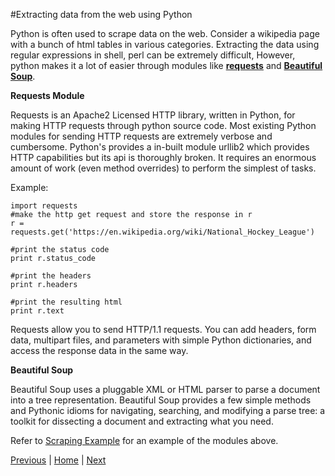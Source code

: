 #Extracting data from the web using Python

Python is often used to scrape data on the web. Consider a wikipedia page with a bunch of html tables in various categories. Extracting the data using regular expressions in shell, perl can be extremely difficult, However, python makes it a lot of easier through modules like [__requests__](http://docs.python-requests.org/en/latest/) and [__Beautiful Soup__](http://www.crummy.com/software/BeautifulSoup/).

__Requests Module__

Requests is an Apache2 Licensed HTTP library, written in Python, for making HTTP requests through python source code.
Most existing Python modules for sending HTTP requests are extremely verbose and cumbersome. Python's provides a in-built module urllib2 which provides HTTP capabilities but its api is thoroughly broken. It requires an enormous amount of work (even method overrides) to perform the simplest of tasks.

Example:
```
import requests
#make the http get request and store the response in r
r = requests.get('https://en.wikipedia.org/wiki/National_Hockey_League') 

#print the status code
print r.status_code

#print the headers
print r.headers

#print the resulting html
print r.text

```
Requests allow you to send HTTP/1.1 requests. You can add headers, form data, multipart files, and parameters with simple Python dictionaries, and access the response data in the same way. 

__Beautiful Soup__

Beautiful Soup uses a pluggable XML or HTML parser to parse a document into a tree representation. Beautiful Soup provides a few simple methods and Pythonic idioms for navigating,
searching, and modifying a parse tree: a toolkit for dissecting a document and
extracting what you need.


Refer to [Scraping Example](https://github.com/joed7/fose_python/blob/master/scraping.py) for an example of the modules above.

[Previous](https://github.com/joed7/fose_python/blob/master/numpy.md)  |  [Home](https://github.com/joed7/Python/blob/master/home.md)  |  [Next](https://github.com/joed7/fose_python/blob/master/code-example.md)

